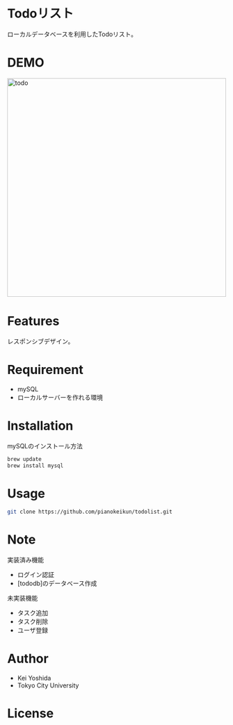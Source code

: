 # Todoリスト
ローカルデータベースを利用したTodoリスト。
 
# DEMO
 
<img width="503" alt="todo" src="https://user-images.githubusercontent.com/49898709/72587582-ff283b80-3938-11ea-8c8f-7ba41d686642.png">

 
# Features

 レスポンシブデザイン。

 
# Requirement
 
* mySQL
* ローカルサーバーを作れる環境
 
# Installation
mySQLのインストール方法

```bash
brew update
brew install mysql
```
 
# Usage

 
```bash
git clone https://github.com/pianokeikun/todolist.git
```
 
# Note
実装済み機能
* ログイン認証
* [tododb]のデータベース作成

未実装機能
* タスク追加
* タスク削除
* ユーザ登録
 
# Author
 
* Kei Yoshida
* Tokyo City University
 
# License

